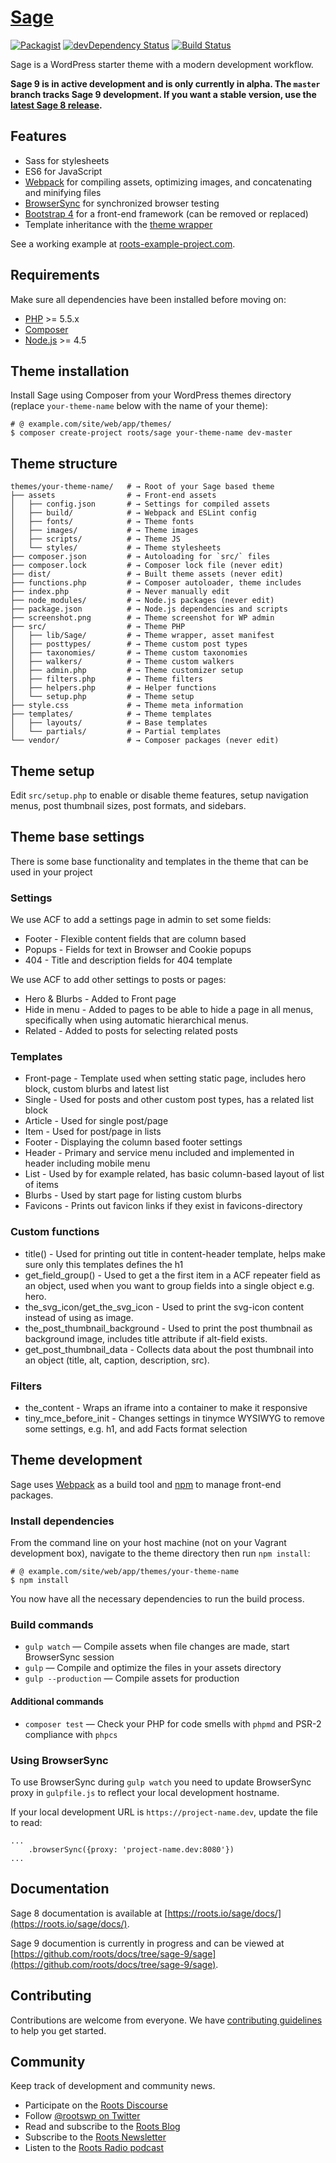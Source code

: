 # [Sage](https://roots.io/sage/)
[![Packagist](https://img.shields.io/packagist/vpre/roots/sage.svg?style=flat-square)](https://packagist.org/packages/roots/sage)
[![devDependency Status](https://img.shields.io/david/dev/roots/sage.svg?style=flat-square)](https://david-dm.org/roots/sage#info=devDependencies)
[![Build Status](https://img.shields.io/travis/roots/sage.svg?style=flat-square)](https://travis-ci.org/roots/sage)

Sage is a WordPress starter theme with a modern development workflow.

**Sage 9 is in active development and is only currently in alpha. The `master` branch tracks Sage 9 development. If you want a stable version, use the [latest Sage 8 release](https://github.com/roots/sage/releases/latest).**

## Features

* Sass for stylesheets
* ES6 for JavaScript
* [Webpack](https://webpack.github.io/) for compiling assets, optimizing images, and concatenating and minifying files
* [BrowserSync](http://www.browsersync.io/) for synchronized browser testing
* [Bootstrap 4](http://getbootstrap.com/) for a front-end framework (can be removed or replaced)
* Template inheritance with the [theme wrapper](https://roots.io/sage/docs/theme-wrapper/)

See a working example at [roots-example-project.com](https://roots-example-project.com/).

## Requirements

Make sure all dependencies have been installed before moving on:

* [PHP](http://php.net/manual/en/install.php) >= 5.5.x
* [Composer](https://getcomposer.org/download/)
* [Node.js](http://nodejs.org/) >= 4.5

## Theme installation

Install Sage using Composer from your WordPress themes directory (replace `your-theme-name` below with the name of your theme):

```shell
# @ example.com/site/web/app/themes/
$ composer create-project roots/sage your-theme-name dev-master
```

## Theme structure

```shell
themes/your-theme-name/   # → Root of your Sage based theme
├── assets                # → Front-end assets
│   ├── config.json       # → Settings for compiled assets
│   ├── build/            # → Webpack and ESLint config
│   ├── fonts/            # → Theme fonts
│   ├── images/           # → Theme images
│   ├── scripts/          # → Theme JS
│   └── styles/           # → Theme stylesheets
├── composer.json         # → Autoloading for `src/` files
├── composer.lock         # → Composer lock file (never edit)
├── dist/                 # → Built theme assets (never edit)
├── functions.php         # → Composer autoloader, theme includes
├── index.php             # → Never manually edit
├── node_modules/         # → Node.js packages (never edit)
├── package.json          # → Node.js dependencies and scripts
├── screenshot.png        # → Theme screenshot for WP admin
├── src/                  # → Theme PHP
│   ├── lib/Sage/         # → Theme wrapper, asset manifest
│   ├── posttypes/        # → Theme custom post types
│   ├── taxonomies/       # → Theme custom taxonomies
│   ├── walkers/          # → Theme custom walkers
│   ├── admin.php         # → Theme customizer setup
│   ├── filters.php       # → Theme filters
│   ├── helpers.php       # → Helper functions
│   └── setup.php         # → Theme setup
├── style.css             # → Theme meta information
├── templates/            # → Theme templates
│   ├── layouts/          # → Base templates
│   └── partials/         # → Partial templates
└── vendor/               # → Composer packages (never edit)
```

## Theme setup

Edit `src/setup.php` to enable or disable theme features, setup navigation menus, post thumbnail sizes, post formats, and sidebars.

## Theme base settings

There is some base functionality and templates in the theme that can be used in your project

### Settings

We use ACF to add a settings page in admin to set some fields:
* Footer - Flexible content fields that are column based
* Popups - Fields for text in Browser and Cookie popups
* 404 - Title and description fields for 404 template

We use ACF to add other settings to posts or pages:
* Hero & Blurbs - Added to Front page
* Hide in menu - Added to pages to be able to hide a page in all menus, specifically when using automatic hierarchical menus.
* Related - Added to posts for selecting related posts

### Templates
* Front-page - Template used when setting static page, includes hero block, custom blurbs and latest list
* Single - Used for posts and other custom post types, has a related list block
* Article - Used for single post/page
* Item - Used for post/page in lists
* Footer - Displaying the column based footer settings
* Header - Primary and service menu included and implemented in header including mobile menu
* List - Used by for example related, has basic column-based layout of list of items
* Blurbs - Used by start page for listing custom blurbs
* Favicons - Prints out favicon links if they exist in favicons-directory

### Custom functions
* title() - Used for printing out title in content-header template, helps make sure only this templates defines the h1
* get_field_group() - Used to get a the first item in a ACF repeater field as an object, used when you want to group fields into a single object e.g. hero.
* the_svg_icon/get_the_svg_icon - Used to print the svg-icon content instead of using as image.
* the_post_thumbnail_background - Used to print the post thumbnail as background image, includes title attribute if alt-field exists.
* get_post_thumbnail_data - Collects data about the post thumbnail into an object (title, alt, caption, description, src).

### Filters
* the_content - Wraps an iframe into a container to make it responsive
* tiny_mce_before_init - Changes settings in tinymce WYSIWYG to remove some settings, e.g. h1, and add Facts format selection

## Theme development

Sage uses [Webpack](https://webpack.github.io/) as a build tool and [npm](https://www.npmjs.com/) to manage front-end packages.

### Install dependencies

From the command line on your host machine (not on your Vagrant development box), navigate to the theme directory then run `npm install`:

```shell
# @ example.com/site/web/app/themes/your-theme-name
$ npm install
```

You now have all the necessary dependencies to run the build process.

### Build commands

* `gulp watch` — Compile assets when file changes are made, start BrowserSync session
* `gulp` — Compile and optimize the files in your assets directory
* `gulp --production` — Compile assets for production

#### Additional commands

* `composer test` — Check your PHP for code smells with `phpmd` and PSR-2 compliance with `phpcs`

### Using BrowserSync

To use BrowserSync during `gulp watch` you need to update BrowserSync proxy in `gulpfile.js` to reflect your local development hostname.

If your local development URL is `https://project-name.dev`, update the file to read:
```
...
    .browserSync({proxy: 'project-name.dev:8080'})
...
```

## Documentation

Sage 8 documentation is available at [https://roots.io/sage/docs/](https://roots.io/sage/docs/).

Sage 9 documention is currently in progress and can be viewed at [https://github.com/roots/docs/tree/sage-9/sage](https://github.com/roots/docs/tree/sage-9/sage).

## Contributing

Contributions are welcome from everyone. We have [contributing guidelines](https://github.com/roots/guidelines/blob/master/CONTRIBUTING.md) to help you get started.

## Community

Keep track of development and community news.

* Participate on the [Roots Discourse](https://discourse.roots.io/)
* Follow [@rootswp on Twitter](https://twitter.com/rootswp)
* Read and subscribe to the [Roots Blog](https://roots.io/blog/)
* Subscribe to the [Roots Newsletter](https://roots.io/subscribe/)
* Listen to the [Roots Radio podcast](https://roots.io/podcast/)
